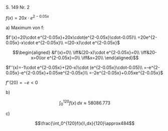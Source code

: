 S. 149 Nr. 2

$f(x)=20x\cdot e^{2-0.05x}$

a)
Maximum von f:

$f'(x)=20\cdot e^{2-0.05x}+20x\cdot(e^{2-0.05x}\cdot-0.05)\\
=20e^{2-0.05x}-x\cdot e^{2-0.05x}\\
=(20-x)\cdot e^{2-0.05x}$

$$\begin{aligned}
&f'(x)=0\\
\iff&(20-x)\cdot e^{2-0.05x}=0\\
\iff&20-x=0\lor e^{2-0.05x}=0\\
\iff&x=20\\
\end{aligned}$$

$f''(x)=-1\cdot e^{2-0.05x}+(20-x)\cdot (e^{2-0.05x}\cdot-0.05)\\
=-e^{2-0.05x}-e^{2-0.05x}+0.05xe^{2-0.05x}\\
=-2e^{2-0.05x}+0.05xe^{2-0.05x}$

$f''(20)=-e\lt0$

b)

$$\int_0^{120}f(x)\,dx\approx58086.773$$

c)

$$\frac{\int_0^{120}f(x)\,dx}{120}\approx484$$